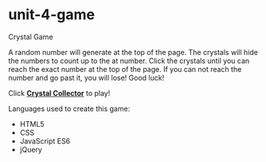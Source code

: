 # unit-4-game
Crystal Game

A random number will generate at the top of the page. The crystals will hide the numbers to count up to the at number. Click the crystals until you can reach the exact number at the top of the page. If you can not reach the number and go past it, you will lose! Good luck!

Click <a href="https://dwlam8790.github.io/unit-4-game/"><b>Crystal Collector</b></a> to play!

Languages used to create this game:

- HTML5
- CSS
- JavaScript ES6
- jQuery